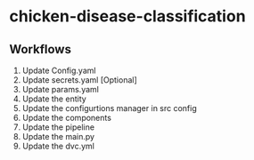 # chicken-disease-classification

## Workflows

1. Update Config.yaml
2. Update secrets.yaml [Optional]
3. Update params.yaml
4. Update the entity
5. Update the configurtions manager in src config
6. Update the components
7. Update the pipeline
8. Update the main.py
9. Update the dvc.yml

